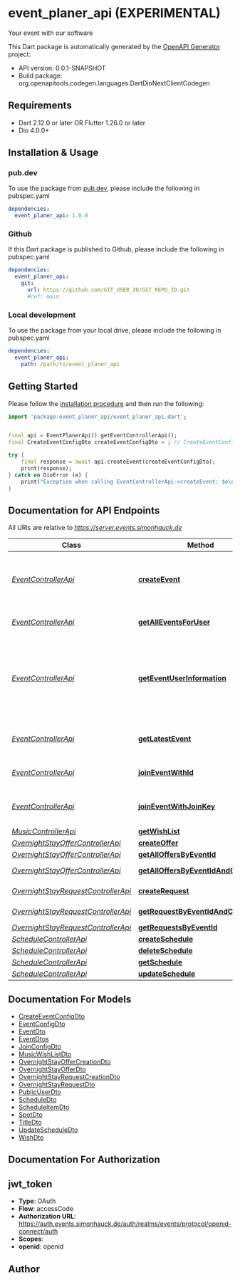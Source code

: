 # event_planer_api (EXPERIMENTAL)
Your event with our software

This Dart package is automatically generated by the [OpenAPI Generator](https://openapi-generator.tech) project:

- API version: 0.0.1-SNAPSHOT
- Build package: org.openapitools.codegen.languages.DartDioNextClientCodegen

## Requirements

* Dart 2.12.0 or later OR Flutter 1.26.0 or later
* Dio 4.0.0+

## Installation & Usage

### pub.dev
To use the package from [pub.dev](https://pub.dev), please include the following in pubspec.yaml
```yaml
dependencies:
  event_planer_api: 1.0.0
```

### Github
If this Dart package is published to Github, please include the following in pubspec.yaml
```yaml
dependencies:
  event_planer_api:
    git:
      url: https://github.com/GIT_USER_ID/GIT_REPO_ID.git
      #ref: main
```

### Local development
To use the package from your local drive, please include the following in pubspec.yaml
```yaml
dependencies:
  event_planer_api:
    path: /path/to/event_planer_api
```

## Getting Started

Please follow the [installation procedure](#installation--usage) and then run the following:

```dart
import 'package:event_planer_api/event_planer_api.dart';


final api = EventPlanerApi().getEventControllerApi();
final CreateEventConfigDto createEventConfigDto = ; // CreateEventConfigDto | 

try {
    final response = await api.createEvent(createEventConfigDto);
    print(response);
} catch on DioError (e) {
    print("Exception when calling EventControllerApi->createEvent: $e\n");
}

```

## Documentation for API Endpoints

All URIs are relative to *https://server.events.simonhauck.de*

Class | Method | HTTP request | Description
------------ | ------------- | ------------- | -------------
[*EventControllerApi*](doc/EventControllerApi.md) | [**createEvent**](doc/EventControllerApi.md#createevent) | **POST** /api/events | Create a new event, where the current user is the admin
[*EventControllerApi*](doc/EventControllerApi.md) | [**getAllEventsForUser**](doc/EventControllerApi.md#getalleventsforuser) | **GET** /api/events | Get all events for this user
[*EventControllerApi*](doc/EventControllerApi.md) | [**getEventUserInformation**](doc/EventControllerApi.md#geteventuserinformation) | **GET** /api/events/{eventId}/users/me | Get the eventUser object for the current logged in user and the specified event
[*EventControllerApi*](doc/EventControllerApi.md) | [**getLatestEvent**](doc/EventControllerApi.md#getlatestevent) | **GET** /api/events/latest | Get your latest active event
[*EventControllerApi*](doc/EventControllerApi.md) | [**joinEventWithId**](doc/EventControllerApi.md#joineventwithid) | **POST** /api/events/{eventId}/users | Join an event as guest
[*EventControllerApi*](doc/EventControllerApi.md) | [**joinEventWithJoinKey**](doc/EventControllerApi.md#joineventwithjoinkey) | **POST** /api/events/joinKey/{joinKey}/users | Join an event as guest with a joinKey
[*MusicControllerApi*](doc/MusicControllerApi.md) | [**getWishList**](doc/MusicControllerApi.md#getwishlist) | **GET** /api/music/wishlist/{eventId} | 
[*OvernightStayOfferControllerApi*](doc/OvernightStayOfferControllerApi.md) | [**createOffer**](doc/OvernightStayOfferControllerApi.md#createoffer) | **POST** /api/overnight-stays/offers/events/{eventId} | 
[*OvernightStayOfferControllerApi*](doc/OvernightStayOfferControllerApi.md) | [**getAllOffersByEventId**](doc/OvernightStayOfferControllerApi.md#getalloffersbyeventid) | **GET** /api/overnight-stays/offers/events/{eventId} | 
[*OvernightStayOfferControllerApi*](doc/OvernightStayOfferControllerApi.md) | [**getAllOffersByEventIdAndCreatorId**](doc/OvernightStayOfferControllerApi.md#getalloffersbyeventidandcreatorid) | **GET** /api/overnight-stays/offers/events/{eventId}/creators/{creatorId} | 
[*OvernightStayRequestControllerApi*](doc/OvernightStayRequestControllerApi.md) | [**createRequest**](doc/OvernightStayRequestControllerApi.md#createrequest) | **POST** /api/overnight-stays/requests/events/{eventId} | 
[*OvernightStayRequestControllerApi*](doc/OvernightStayRequestControllerApi.md) | [**getRequestByEventIdAndCreatorId**](doc/OvernightStayRequestControllerApi.md#getrequestbyeventidandcreatorid) | **GET** /api/overnight-stays/requests/events/{eventId}/creators/{creatorId} | 
[*OvernightStayRequestControllerApi*](doc/OvernightStayRequestControllerApi.md) | [**getRequestsByEventId**](doc/OvernightStayRequestControllerApi.md#getrequestsbyeventid) | **GET** /api/overnight-stays/requests/events/{eventId} | 
[*ScheduleControllerApi*](doc/ScheduleControllerApi.md) | [**createSchedule**](doc/ScheduleControllerApi.md#createschedule) | **POST** /api/events/{eventId}/schedule | 
[*ScheduleControllerApi*](doc/ScheduleControllerApi.md) | [**deleteSchedule**](doc/ScheduleControllerApi.md#deleteschedule) | **DELETE** /api/events/{eventId}/schedule | 
[*ScheduleControllerApi*](doc/ScheduleControllerApi.md) | [**getSchedule**](doc/ScheduleControllerApi.md#getschedule) | **GET** /api/events/{eventId}/schedule | 
[*ScheduleControllerApi*](doc/ScheduleControllerApi.md) | [**updateSchedule**](doc/ScheduleControllerApi.md#updateschedule) | **PUT** /api/events/{eventId}/schedule | 


## Documentation For Models

 - [CreateEventConfigDto](doc/CreateEventConfigDto.md)
 - [EventConfigDto](doc/EventConfigDto.md)
 - [EventDto](doc/EventDto.md)
 - [EventDtos](doc/EventDtos.md)
 - [JoinConfigDto](doc/JoinConfigDto.md)
 - [MusicWishListDto](doc/MusicWishListDto.md)
 - [OvernightStayOfferCreationDto](doc/OvernightStayOfferCreationDto.md)
 - [OvernightStayOfferDto](doc/OvernightStayOfferDto.md)
 - [OvernightStayRequestCreationDto](doc/OvernightStayRequestCreationDto.md)
 - [OvernightStayRequestDto](doc/OvernightStayRequestDto.md)
 - [PublicUserDto](doc/PublicUserDto.md)
 - [ScheduleDto](doc/ScheduleDto.md)
 - [ScheduleItemDto](doc/ScheduleItemDto.md)
 - [SpotDto](doc/SpotDto.md)
 - [TitleDto](doc/TitleDto.md)
 - [UpdateScheduleDto](doc/UpdateScheduleDto.md)
 - [WishDto](doc/WishDto.md)


## Documentation For Authorization


## jwt_token

- **Type**: OAuth
- **Flow**: accessCode
- **Authorization URL**: https://auth.events.simonhauck.de/auth/realms/events/protocol/openid-connect/auth
- **Scopes**: 
 - **openid**: openid


## Author



